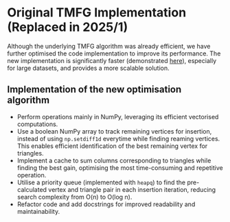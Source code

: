 # Original TMFG Implementation (Replaced in 2025/1)
Although the underlying TMFG algorithm was already efficient, we have further optimised the code implementation to improve its performance. The new implementation is significantly faster (demonstrated [here](plot.ipynb)), especially for large datasets, and provides a more scalable solution. 
## Implementation of the new optimisation algorithm
- Perform operations mainly in NumPy, leveraging its efficient vectorised computations.
- Use a boolean NumPy array to track remaining vertices for insertion, instead of using `np.setdiff1d` everytime while finding reaming vertices. This enables efficient identification of the best remaining vertex for triangles.
- Implement a cache to sum columns corresponding to triangles while finding the best gain, optimising the most time-consuming and repetitive operation.
- Utilise a priority queue (implemented with `heapq`) to find the pre-calculated vertex and triangle pair in each insertion iteration, reducing search complexity from O(n) to O(log n).
- Refactor code and add docstrings for improved readability and maintainability.